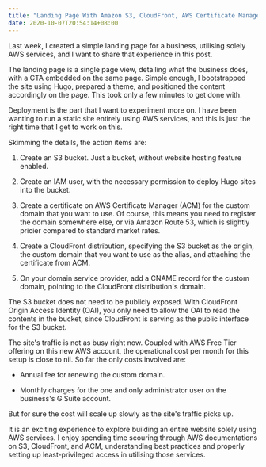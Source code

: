 ```yaml
---
title: "Landing Page With Amazon S3, CloudFront, AWS Certificate Manager"
date: 2020-10-07T20:54:14+08:00
---
```

Last week, I created a simple landing page for a business, utilising solely AWS services, and I want to share that experience in this post.

The landing page is a single page view, detailing what the business does, with a CTA embedded on the same page. Simple enough, I bootstrapped the site using Hugo, prepared a theme, and positioned the content accordingly on the page. This took only a few minutes to get done with.

Deployment is the part that I want to experiment more on. I have been wanting to run a static site entirely using AWS services, and this is just the right time that I get to work on this.

Skimming the details, the action items are:

  1. Create an S3 bucket. Just a bucket, without website hosting feature enabled.

  1. Create an IAM user, with the necessary permission to deploy Hugo sites into the bucket.

  1. Create a certificate on AWS Certificate Manager (ACM) for the custom domain that you want to use. Of course, this means you need to register the domain somewhere else, or via Amazon Route 53, which is slightly pricier compared to standard market rates.

  1. Create a CloudFront distribution, specifying the S3 bucket as the origin, the custom domain that you want to use as the alias, and attaching the certificate from ACM.

  1. On your domain service provider, add a CNAME record for the custom domain, pointing to the CloudFront distribution's domain.

The S3 bucket does not need to be publicly exposed. With CloudFront Origin Access Identity (OAI), you only need to allow the OAI to read the contents in the bucket, since CloudFront is serving as the public interface for the S3 bucket.

The site's traffic is not as busy right now. Coupled with AWS Free Tier offering on this new AWS account, the operational cost per month for this setup is close to nil. So far the only costs involved are:

  - Annual fee for renewing the custom domain.

  - Monthly charges for the one and only administrator user on the business's G Suite account.

But for sure the cost will scale up slowly as the site's traffic picks up.

It is an exciting experience to explore building an entire website solely using AWS services. I enjoy spending time scouring through AWS documentations on S3, CloudFront, and ACM, understanding best practices and properly setting up least-privileged access in utilising those services.
